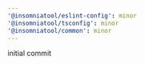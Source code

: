 ```yaml
---
'@insomniatool/eslint-config': minor
'@insomniatool/tsconfig': minor
'@insomniatool/common': minor
---
```


initial commit
